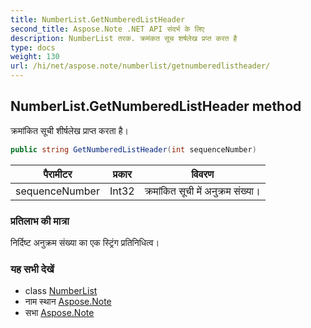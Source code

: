```yaml
---
title: NumberList.GetNumberedListHeader
second_title: Aspose.Note .NET API संदर्भ के लिए
description: NumberList तरक. क्रमंकत सूच शर्षलेख प्रप्त करत है
type: docs
weight: 130
url: /hi/net/aspose.note/numberlist/getnumberedlistheader/
---
```

## NumberList.GetNumberedListHeader method

क्रमांकित सूची शीर्षलेख प्राप्त करता है।

```csharp
public string GetNumberedListHeader(int sequenceNumber)
```

| पैरामीटर | प्रकार | विवरण |
| --- | --- | --- |
| sequenceNumber | Int32 | क्रमांकित सूची में अनुक्रम संख्या। |

### प्रतिलाभ की मात्रा

निर्दिष्ट अनुक्रम संख्या का एक स्ट्रिंग प्रतिनिधित्व।

### यह सभी देखें

* class [NumberList](../)
* नाम स्थान [Aspose.Note](../../numberlist/)
* सभा [Aspose.Note](../../../)


